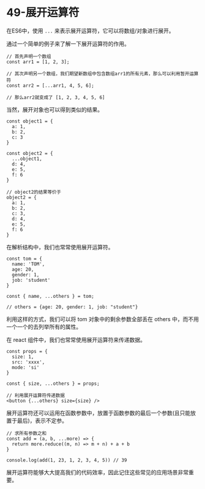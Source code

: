 # 49-展开运算符

在ES6中，使用 `...` 来表示展开运算符，它可以将数组/对象进行展开。

通过一个简单的例子来了解一下展开运算符的作用。

```
// 首先声明一个数组
const arr1 = [1, 2, 3];

// 其次声明另一个数组，我们期望新数组中包含数组arr1的所有元素，那么可以利用暂开运算符
const arr2 = [...arr1, 4, 5, 6];

// 那么arr2就变成了 [1, 2, 3, 4, 5, 6]
```

当然，展开对象也可以得到类似的结果。

```
const object1 = {
  a: 1,
  b: 2,
  c: 3
}

const object2 = {
  ...object1,
  d: 4,
  e: 5,
  f: 6
}

// object2的结果等价于
object2 = {
  a: 1,
  b: 2,
  c: 3,
  d: 4,
  e: 5,
  f: 6
}
```

在解析结构中，我们也常常使用展开运算符。

```
const tom = {
  name: 'TOM',
  age: 20,
  gender: 1,
  job: 'student'
}

const { name, ...others } = tom;

// others = {age: 20, gender: 1, job: "student"}
```

利用这样的方式，我们可以将 tom 对象中的剩余参数全部丢在 others 中，而不用一个一个的去列举所有的属性。

在 react 组件中，我们也常常使用展开运算符来传递数据。

```
const props = {
  size: 1,
  src: 'xxxx',
  mode: 'si'
}

const { size, ...others } = props;

// 利用展开运算符传递数据
<button {...others} size={size} />
```

展开运算符还可以运用在函数参数中，放置于函数参数的最后一个参数(且只能放置于最后)，表示不定参。

```
// 求所有参数之和
const add = (a, b, ...more) => {
  return more.reduce((m, n) => m + n) + a + b
}

console.log(add(1, 23, 1, 2, 3, 4, 5)) // 39
```

展开运算符能够大大提高我们的代码效率，因此记住这些常见的应用场景非常重要。